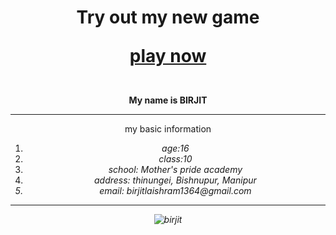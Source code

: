 
<html> 
<Head></head>
 <body>
<Center>
<h1> Try out my new game
  
  <a href="https://webinar.plezmo.com/pQLU"> play now </a> </h1><br>
              <b> My name is BIRJIT</b>
                 <hr>
                 my basic information
<ol type="1">
    <li><i>age:16</i></li>
    <li><i>class:10</i></li>
    <li><i>school: Mother's pride academy<i>
  <li>address: thinungei, Bishnupur, Manipur</li>
    <li>email: birjitlaishram1364@gmail.com</li>
</ol>
<HR color="red">
 <img src="crop_image.jpg" alt="birjit">
 
</body>
</html>

  




  
